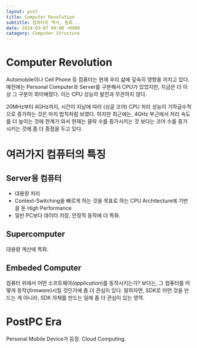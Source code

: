 ```yaml
---
layout: post
title: Computer Revolution
subtitle: 컴퓨터의 역사, 종류...
date: 2024-03-07 09:00 +0900
category: Computer Structure
---
```

# Computer Revolution

Automobile이나 Cell Phone 등 컴퓨터는 현재 우리 삶에 깊숙히 영향을 끼치고 있다. 예전에는 Personal Computer과 Server를 구분해서 CPU가 있었지만, 지금은 더 이상 그 구분이 희미해졌다. 이는 CPU 성능의 발전과 무관하지 않다.

20MHz부터 4GHz까지, 시간이 지남에 따라 (싱글 코어) CPU 처리 성능이 기하급수적으로 증가하는 것은 마치 법칙처럼 보였다. 하지만 최근에는, 4GHz 부근에서 처리 속도를 더 높이는 것에 한계가 와서 현재는 클락 수를 증가시키는 것 보다는 코어 수를 증가시키는 것에 좀 더 중점을 두고 있다.

# 여러가지 컴퓨터의 특징

## Server용 컴퓨터

- 대용량 처리
- Context-Switching을 빠르게 하는 것을 목표로 하는 CPU Architecture에 기반을 둔 High Performance
- 일반 PC보다 데이터 저장, 안정적 동작에 더 특화.

## Supercomputer

대용량 계산에 특화.

## Embeded Computer

컴퓨터 위에서 어떤 소프트웨어(*application*)를 동작시키는가? 보다는, 그 컴퓨터를 어떻게 동작(*firmware*)시킬 것인가에 좀 더 관심이 있다. 말하자면, SDK로 어떤 것을 만드는 게 아니라, SDK 자체를 만드는 일에 좀 더 관심이 있는 영역.

# PostPC Era
Personal Mobile Device가 등장. Cloud Computing.

